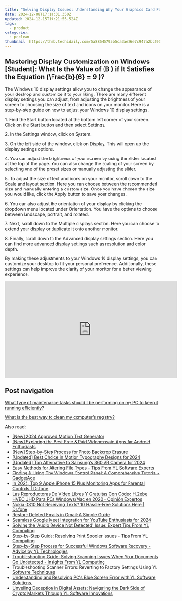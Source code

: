 ```yaml
---
title: "Solving Display Issues: Understanding Why Your Graphics Card Fails to Show Anything | Expertise From YL Software"
date: 2024-12-08T17:18:31.350Z
updated: 2024-12-15T19:21:55.524Z
tags:
  - product
categories:
  - pcclean
thumbnail: https://thmb.techidaily.com/5a88545795b5ca3ae26e7c947a2bcf90d0830b425a670680d043fc15ab445500.jpg
---
```


## Mastering Display Customization on Windows [Student]: What Is the Value of \(B \) if It Satisfies the Equation \(\Frac{b}{6} = 9 \)?

The Windows 10 display settings allow you to change the appearance of your desktop and customize it to your liking. There are many different display settings you can adjust, from adjusting the brightness of your screen to choosing the size of text and icons on your monitor. Here is a step-by-step guide on how to adjust your Windows 10 display settings. 

1\. Find the Start button located at the bottom left corner of your screen. Click on the Start button and then select Settings.

2\. In the Settings window, click on System.

3\. On the left side of the window, click on Display. This will open up the display settings options. 

4\. You can adjust the brightness of your screen by using the slider located at the top of the page. You can also change the scaling of your screen by selecting one of the preset sizes or manually adjusting the slider.

5\. To adjust the size of text and icons on your monitor, scroll down to the Scale and layout section. Here you can choose between the recommended size and manually entering a custom size. Once you have chosen the size you would like, click the Apply button to save your changes.

6\. You can also adjust the orientation of your display by clicking the dropdown menu located under Orientation. You have the options to choose between landscape, portrait, and rotated.

7\. Next, scroll down to the Multiple displays section. Here you can choose to extend your display or duplicate it onto another monitor.

8\. Finally, scroll down to the Advanced display settings section. Here you can find more advanced display settings such as resolution and color depth. 

By making these adjustments to your Windows 10 display settings, you can customize your desktop to fit your personal preference. Additionally, these settings can help improve the clarity of your monitor for a better viewing experience.

<!-- affiliate ads begin -->
<iframe width="560" height="315" src="https://www.youtube.com/embed/Xa2_mFu-obA?si=_xDGF1pv-dnuaDOr" title="YouTube video player" frameborder="0" allow="accelerometer; autoplay; clipboard-write; encrypted-media; gyroscope; picture-in-picture; web-share" referrerpolicy="strict-origin-when-cross-origin" allowfullscreen></iframe>
<!-- affiliate ads end -->

## Post navigation

[What type of maintenance tasks should I be performing on my PC to keep it running efficiently?](https://tools.techidaily.com/pcclean/products/)

[What is the best way to clean my computer’s registry?](https://tools.techidaily.com/pcclean/products/)

<ins class="adsbygoogle"
     style="display:block"
     data-ad-format="autorelaxed"
     data-ad-client="ca-pub-7571918770474297"
     data-ad-slot="1223367746"></ins>

<ins class="adsbygoogle"
     style="display:block"
     data-ad-client="ca-pub-7571918770474297"
     data-ad-slot="8358498916"
     data-ad-format="auto"
     data-full-width-responsive="true"></ins>

<span class="atpl-alsoreadstyle">Also read:</span>
<div><ul>
<li><a href="https://youtube-sure.techidaily.com/024-approved-motion-text-generator/"><u>[New] 2024 Approved Motion Text Generator</u></a></li>
<li><a href="https://fox-hovers.techidaily.com/new-exploring-the-best-free-and-paid-videomosaic-apps-for-android-enthusiasts/"><u>[New] Exploring the Best Free & Paid Videomosaic Apps for Android Enthusiasts</u></a></li>
<li><a href="https://fox-access.techidaily.com/new-step-by-step-process-for-photo-backdrop-erasure/"><u>[New] Step-by-Step Process for Photo Backdrop Erasure</u></a></li>
<li><a href="https://fox-links.techidaily.com/updated-best-choice-in-motion-typography-designs-for-2024/"><u>[Updated] Best Choice in Motion Typography Designs for 2024</u></a></li>
<li><a href="https://article-tips.techidaily.com/updated-top-alternative-to-samsungs-360-vr-camera-for-2024/"><u>[Updated] Top Alternative to Samsung’s 360 VR Camera for 2024</u></a></li>
<li><a href="https://discover-best.techidaily.com/easy-methods-for-altering-file-types-tips-from-yl-software-experts/"><u>Easy Methods for Altering File Types - Tips From YL Software Experts</u></a></li>
<li><a href="https://discover-best.techidaily.com/finding-and-using-the-windows-control-panel-a-comprehensive-tutorial-gadgetace/"><u>Finding & Using The Windows Control Panel: A Comprehensive Tutorial - GadgetAce</u></a></li>
<li><a href="https://ios-location-track.techidaily.com/in-2024-top-9-apple-iphone-15-plus-monitoring-apps-for-parental-controls-drfone-by-drfone-virtual-ios/"><u>In 2024, Top 9 Apple iPhone 15 Plus Monitoring Apps for Parental Controls | Dr.fone</u></a></li>
<li><a href="https://techtrends.techidaily.com/las-reproductoras-de-video-libres-y-gratuitas-con-codec-h2ebe-hvec-uhd-para-pcs-windowsmac-en-2020-opinion-expertos/"><u>Las Reproductoras De Vídeo Libres Y Gratuitas Con Códec H.2ebe HVEC UHD Para PCs Windows/Mac en 2020 - Opinión Expertos</u></a></li>
<li><a href="https://howto.techidaily.com/nokia-g310-not-receiving-texts-10-hassle-free-solutions-here-drfone-by-drfone-fix-android-problems-fix-android-problems/"><u>Nokia G310 Not Receiving Texts? 10 Hassle-Free Solutions Here | Dr.fone</u></a></li>
<li><a href="https://discover-extraordinary.techidaily.com/restore-deleted-emails-in-gmail-a-simple-guide/"><u>Restore Deleted Emails in Gmail: A Simple Guide</u></a></li>
<li><a href="https://facebook-video-footage.techidaily.com/seamless-google-meet-integration-for-youtube-enthusiasts-for-2024/"><u>Seamless Google Meet Integration for YouTube Enthusiasts for 2024</u></a></li>
<li><a href="https://discover-best.techidaily.com/solving-the-audio-device-not-detected-issue-expert-tips-from-yl-computing/"><u>Solving the 'Audio Device Not Detected' Issue: Expert Tips From YL Computing</u></a></li>
<li><a href="https://discover-best.techidaily.com/step-by-step-guide-resolving-print-spooler-issues-tips-from-yl-computing/"><u>Step-by-Step Guide: Resolving Print Spooler Issues - Tips From YL Computing</u></a></li>
<li><a href="https://discover-best.techidaily.com/step-by-step-process-for-successful-windows-software-recovery-advice-by-yl-technologies/"><u>Step-by-Step Process for Successful Windows Software Recovery - Advice by YL Technologies</u></a></li>
<li><a href="https://discover-best.techidaily.com/troubleshooting-guide-solving-scanning-issues-when-your-documents-go-undetected-insights-from-yl-computing/"><u>Troubleshooting Guide: Solving Scanning Issues When Your Documents Go Undetected - Insights From YL Computing</u></a></li>
<li><a href="https://discover-best.techidaily.com/troubleshooting-scanner-errors-reverting-to-factory-settings-using-yl-software-techniques/"><u>Troubleshooting Scanner Errors: Reverting to Factory Settings Using YL Software Techniques</u></a></li>
<li><a href="https://discover-best.techidaily.com/understanding-and-resolving-pcs-blue-screen-error-with-yl-software-solutions/"><u>Understanding and Resolving PC's Blue Screen Error with YL Software Solutions.</u></a></li>
<li><a href="https://discover-best.techidaily.com/unveiling-deception-in-digital-assets-navigating-the-dark-side-of-crypto-markets-through-yl-software-innovations/"><u>Unveiling Deception in Digital Assets: Navigating the Dark Side of Crypto Markets Through YL Software Innovations</u></a></li>
</ul></div>

